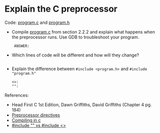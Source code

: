 # Explain the C preprocessor

Code: [program.c](../2.2.2/program.c) and [program.h](../2.2.2/program.h)

- Compile [program.c](../2.2.2/program.c) from section 2.2.2 and explain what happens when the preprocessor runs. Use GDB to troubleshoot your program.


    ```text
     ANSWER:
    ```

- Which lines of code will be different and how will they change?

    ```text

    ```

- Explain the difference between `#include <program.h>` and `#include "program.h"`

    ```text
    <>:
    "":
    ```


References:

- Head First C 1st Edition, Dawn Griffiths, David Griffiths (Chapter 4 pg. 184)
- [Preprocessor directives](https://developerinsider.co/preprocessor-directives-c-programming/)
- [Compiling in c](https://www.geeksforgeeks.org/compiling-a-c-program-behind-the-scenes/)
- [#include "" vs #include <>](https://www.programmerinterview.com/c-cplusplus/c-difference-between-include-and-include/)
